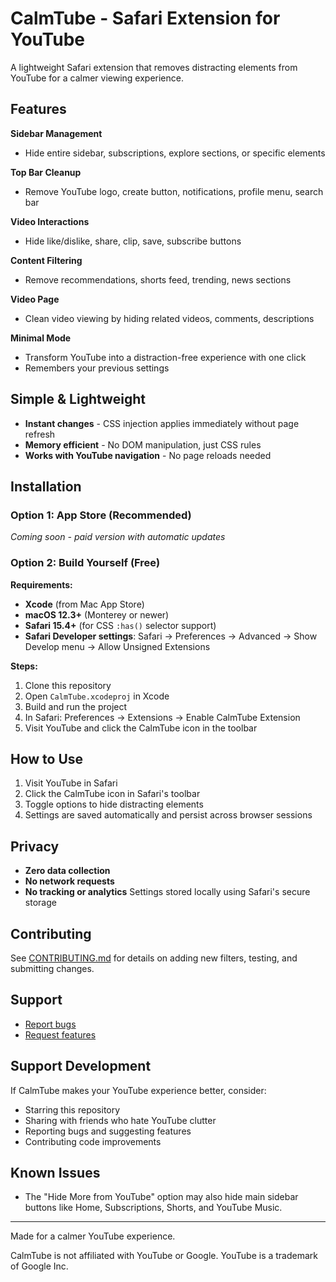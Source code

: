 # CalmTube - Safari Extension for YouTube

A lightweight Safari extension that removes distracting elements from YouTube for a calmer viewing experience.

## Features

**Sidebar Management**
- Hide entire sidebar, subscriptions, explore sections, or specific elements

**Top Bar Cleanup** 
- Remove YouTube logo, create button, notifications, profile menu, search bar

**Video Interactions**
- Hide like/dislike, share, clip, save, subscribe buttons

**Content Filtering**
- Remove recommendations, shorts feed, trending, news sections

**Video Page** 
- Clean video viewing by hiding related videos, comments, descriptions

**Minimal Mode**
- Transform YouTube into a distraction-free experience with one click
- Remembers your previous settings

## Simple & Lightweight

- **Instant changes** - CSS injection applies immediately without page refresh
- **Memory efficient** - No DOM manipulation, just CSS rules
- **Works with YouTube navigation** - No page reloads needed

## Installation

### Option 1: App Store (Recommended)
*Coming soon - paid version with automatic updates*

### Option 2: Build Yourself (Free)
**Requirements:**
- **Xcode** (from Mac App Store)
- **macOS 12.3+** (Monterey or newer)
- **Safari 15.4+** (for CSS `:has()` selector support)
- **Safari Developer settings**: Safari → Preferences → Advanced → Show Develop menu → Allow Unsigned Extensions

**Steps:**
1. Clone this repository
2. Open `CalmTube.xcodeproj` in Xcode
3. Build and run the project
4. In Safari: Preferences → Extensions → Enable CalmTube Extension
5. Visit YouTube and click the CalmTube icon in the toolbar

## How to Use

1. Visit YouTube in Safari
2. Click the CalmTube icon in Safari's toolbar
3. Toggle options to hide distracting elements
4. Settings are saved automatically and persist across 
browser sessions

## Privacy

- **Zero data collection**
- **No network requests**  
- **No tracking or analytics**
Settings stored locally using Safari's secure storage

## Contributing

See [CONTRIBUTING.md](CONTRIBUTING.md) for details on adding new filters, testing, and submitting changes.

## Support

- [Report bugs](https://github.com/maxoliinyk/calmtube/issues)
- [Request features](https://github.com/maxoliinyk/calmtube/discussions)

## Support Development

If CalmTube makes your YouTube experience better, 
consider:
- Starring this repository
- Sharing with friends who hate YouTube clutter
- Reporting bugs and suggesting features
- Contributing code improvements

## Known Issues

- The "Hide More from YouTube" option may also hide main sidebar buttons like Home, Subscriptions, Shorts, and YouTube Music.

---

Made for a calmer YouTube experience.

CalmTube is not affiliated with YouTube or Google. YouTube is a trademark of Google Inc. 